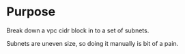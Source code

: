 # Purpose

Break down a vpc cidr block in to a set of subnets.

Subnets are uneven size, so doing it manually is bit of a pain.
